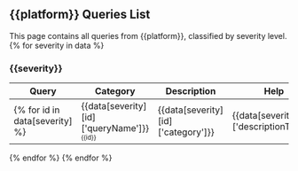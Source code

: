 ## {{platform}} Queries List
This page contains all queries from {{platform}}, classified by severity level.
{% for severity in data %}
### <span style="color:{{colors[severity]}}">**{{severity}}**</span>

|Query|Category|Description|Help|
|---|---|---|---|
{% for id in data[severity] %}|{{data[severity][id]['queryName']}}<br/><sup><sub>{{id}}</sub></sup>|{{data[severity][id]['category']}}|{{data[severity][id]['descriptionText']}}|{% for url in data[severity][id]['descriptionUrl'] %}{{url}}<br/>{% endfor %}|
{% endfor %}
{% endfor %}